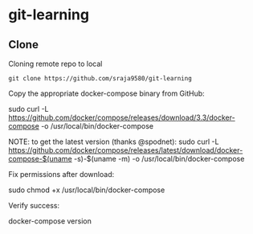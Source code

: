 # git-learning
## Clone
  Cloning remote repo to local<br>
 ```
 git clone https://github.com/sraja9580/git-learning
 ```

Copy the appropriate docker-compose binary from GitHub:

sudo curl -L https://github.com/docker/compose/releases/download/3.3/docker-compose -o /usr/local/bin/docker-compose

NOTE: to get the latest version (thanks @spodnet): sudo curl -L https://github.com/docker/compose/releases/latest/download/docker-compose-$(uname -s)-$(uname -m) -o /usr/local/bin/docker-compose

Fix permissions after download:

sudo chmod +x /usr/local/bin/docker-compose

Verify success:

docker-compose version
